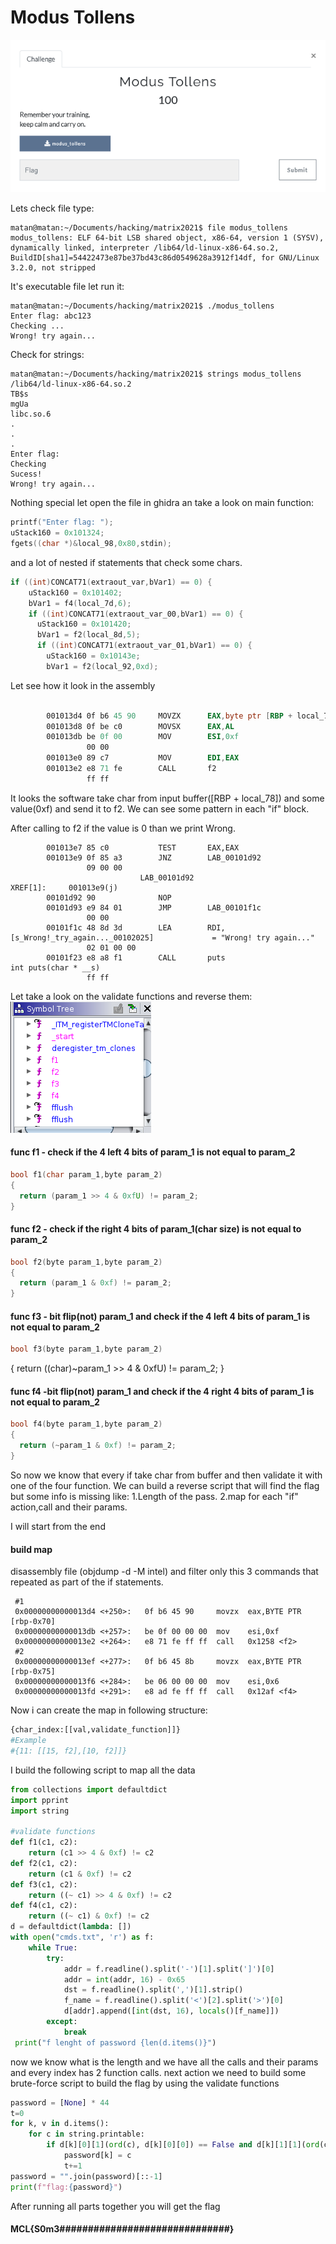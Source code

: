 
# Modus Tollens


![](images/modus_tollens.png)

Lets check file type:
```console
matan@matan:~/Documents/hacking/matrix2021$ file modus_tollens 
modus_tollens: ELF 64-bit LSB shared object, x86-64, version 1 (SYSV), dynamically linked, interpreter /lib64/ld-linux-x86-64.so.2, BuildID[sha1]=54422473e87be37bd43c86d0549628a3912f14df, for GNU/Linux 3.2.0, not stripped
```

It's executable file let run it:
```console
matan@matan:~/Documents/hacking/matrix2021$ ./modus_tollens 
Enter flag: abc123  
Checking ...
Wrong! try again...
```

Check for strings:
```
matan@matan:~/Documents/hacking/matrix2021$ strings modus_tollens 
/lib64/ld-linux-x86-64.so.2
TB$s
mgUa
libc.so.6
.
.
.
Enter flag: 
Checking 
Sucess!
Wrong! try again...
```

Nothing special let open the file in ghidra an take a look on main function:
```c
printf("Enter flag: ");
uStack160 = 0x101324;
fgets((char *)&local_98,0x80,stdin);
```  
and a lot of nested if statements that check some chars.
```c
if ((int)CONCAT71(extraout_var,bVar1) == 0) {
    uStack160 = 0x101402;
    bVar1 = f4(local_7d,6);
    if ((int)CONCAT71(extraout_var_00,bVar1) == 0) {
      uStack160 = 0x101420;
      bVar1 = f2(local_8d,5);
      if ((int)CONCAT71(extraout_var_01,bVar1) == 0) {
        uStack160 = 0x10143e;
        bVar1 = f2(local_92,0xd);
```

Let see how it look in the assembly
```asm

        001013d4 0f b6 45 90     MOVZX      EAX,byte ptr [RBP + local_78]
        001013d8 0f be c0        MOVSX      EAX,AL
        001013db be 0f 00        MOV        ESI,0xf
                 00 00
        001013e0 89 c7           MOV        EDI,EAX
        001013e2 e8 71 fe        CALL       f2                                               
                 ff ff
```
It looks the software take char from input buffer([RBP + local_78]) and some value(0xf) and send it to f2.
We can see some pattern in each "if" block.

After calling to f2 if the value is 0 than we print Wrong.
```
        001013e7 85 c0           TEST       EAX,EAX
        001013e9 0f 85 a3        JNZ        LAB_00101d92
                 09 00 00
                             LAB_00101d92                                    XREF[1]:     001013e9(j)  
        00101d92 90              NOP
        00101d93 e9 84 01        JMP        LAB_00101f1c
                 00 00
        00101f1c 48 8d 3d        LEA        RDI,[s_Wrong!_try_again..._00102025]             = "Wrong! try again..."
                 02 01 00 00
        00101f23 e8 a8 f1        CALL       puts                                             int puts(char * __s)
                 ff ff
```

Let take a look on the validate functions and reverse them:
![](images/validate_functions.png)

#### func f1 - check if the 4 left 4 bits of param_1 is not equal to param_2
```c
bool f1(char param_1,byte param_2)
{
  return (param_1 >> 4 & 0xfU) != param_2;
}
```
#### func f2 - check if the right 4 bits of param_1(char size) is not equal to param_2
```c
bool f2(byte param_1,byte param_2)
{
  return (param_1 & 0xf) != param_2;
}
```
#### func f3 - bit flip(not) param_1 and check if the 4 left 4 bits of param_1 is not equal to param_2
```c
bool f3(byte param_1,byte param_2)
```
{
  return ((char)~param_1 >> 4 & 0xfU) != param_2;
}
#### func f4 -bit flip(not) param_1 and check if the 4 right 4 bits of param_1 is not equal to param_2
```c
bool f4(byte param_1,byte param_2)
{
  return (~param_1 & 0xf) != param_2;
}
```

So now we know that every if  take char from buffer and then validate it with one of the four function.
We can build a reverse script that will find the flag but some info is missing like:
 1.Length of the pass.
 2.map for each "if" action,call and their params.

I will start from the end
#### build map
disassembly file (objdump -d -M intel) and filter only this 3 commands that repeated as part of the if statements.
```console
 #1
 0x00000000000013d4 <+250>:   0f b6 45 90     movzx  eax,BYTE PTR [rbp-0x70]
 0x00000000000013db <+257>:   be 0f 00 00 00  mov    esi,0xf
 0x00000000000013e2 <+264>:   e8 71 fe ff ff  call   0x1258 <f2>
 #2
 0x00000000000013ef <+277>:   0f b6 45 8b     movzx  eax,BYTE PTR [rbp-0x75]
 0x00000000000013f6 <+284>:   be 06 00 00 00  mov    esi,0x6
 0x00000000000013fd <+291>:   e8 ad fe ff ff  call   0x12af <f4>
```

Now i can create the map in following structure:
```python
{char_index:[[val,validate_function]]}
#Example
#{11: [[15, f2],[10, f2]]}
```
I build the following script to map all the data
```python
from collections import defaultdict
import pprint
import string

#validate functions
def f1(c1, c2):
    return (c1 >> 4 & 0xf) != c2
def f2(c1, c2):
    return (c1 & 0xf) != c2
def f3(c1, c2):
    return ((~ c1) >> 4 & 0xf) != c2
def f4(c1, c2):
    return ((~ c1) & 0xf) != c2
d = defaultdict(lambda: [])
with open("cmds.txt", 'r') as f:
    while True:
        try:
            addr = f.readline().split('-')[1].split(']')[0]
            addr = int(addr, 16) - 0x65
            dst = f.readline().split(',')[1].strip()
            f_name = f.readline().split('<')[2].split('>')[0]
            d[addr].append([int(dst, 16), locals()[f_name]])
        except:
            break
 print("f lenght of password {len(d.items()}")
```

now we know what is the length and we have all the calls and their params and every index has 2 function calls.
next action we need to build some brute-force script to build the flag by using the validate functions

```python
password = [None] * 44
t=0
for k, v in d.items():
    for c in string.printable:
        if d[k][0][1](ord(c), d[k][0][0]) == False and d[k][1][1](ord(c), d[k][1][0]) == False:
            password[k] = c
            t+=1
password = "".join(password)[::-1]
print(f"flag:{password}")
```

After running all parts together you will get the flag

#### MCL{S0m3##############################}



 


